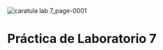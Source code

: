 ![caratula lab 7_page-0001](https://user-images.githubusercontent.com/85137398/131408755-fe2a0024-fb23-4d50-a1e5-0331f2430f82.jpg)

# Práctica de Laboratorio 7
